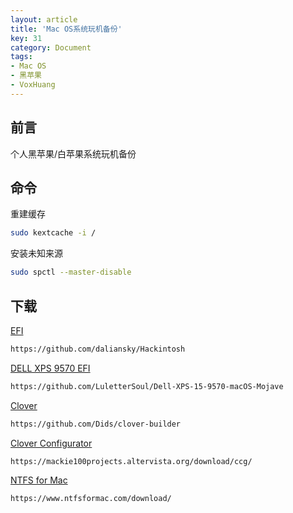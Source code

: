 ```yaml
---
layout: article
title: 'Mac OS系统玩机备份'
key: 31
category: Document
tags:
- Mac OS
- 黑苹果
- VoxHuang
---
```


## 前言
个人黑苹果/白苹果系统玩机备份
## 命令

重建缓存

```bash
sudo kextcache -i /
```

安装未知来源

```bash
sudo spctl --master-disable
```

## 下载
[EFI](https://github.com/daliansky/Hackintosh)

```bash
https://github.com/daliansky/Hackintosh
```

[DELL XPS 9570 EFI](https://github.com/LuletterSoul/Dell-XPS-15-9570-macOS-Mojave)

```bash
https://github.com/LuletterSoul/Dell-XPS-15-9570-macOS-Mojave
```

[Clover](https://github.com/Dids/clover-builder)

```bash
https://github.com/Dids/clover-builder
```

[Clover Configurator](https://mackie100projects.altervista.org/download/ccg/)

```bash
https://mackie100projects.altervista.org/download/ccg/
```

[NTFS for Mac](https://www.ntfsformac.com/download/)

```bash
https://www.ntfsformac.com/download/
```
